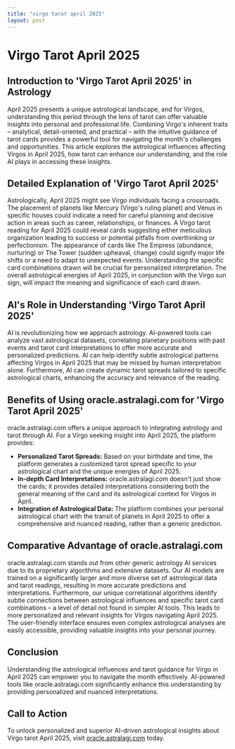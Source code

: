 ```yaml
---
title: "virgo tarot april 2025"
layout: post
---
```


# Virgo Tarot April 2025

## Introduction to 'Virgo Tarot April 2025' in Astrology

April 2025 presents a unique astrological landscape, and for Virgos, understanding this period through the lens of tarot can offer valuable insights into personal and professional life.  Combining Virgo's inherent traits – analytical, detail-oriented, and practical – with the intuitive guidance of tarot cards provides a powerful tool for navigating the month's challenges and opportunities. This article explores the astrological influences affecting Virgos in April 2025,  how tarot can enhance our understanding, and the role AI plays in accessing these insights.

## Detailed Explanation of 'Virgo Tarot April 2025'

Astrologically, April 2025 might see Virgo individuals facing a crossroads.  The placement of planets like Mercury (Virgo's ruling planet) and Venus in specific houses could indicate a need for careful planning and decisive action in areas such as career, relationships, or finances.  A Virgo tarot reading for April 2025 could reveal cards suggesting either meticulous organization leading to success or potential pitfalls from overthinking or perfectionism.  The appearance of cards like The Empress (abundance, nurturing) or The Tower (sudden upheaval, change) could signify major life shifts or a need to adapt to unexpected events.  Understanding the specific card combinations drawn will be crucial for personalized interpretation. The overall astrological energies of April 2025, in conjunction with the Virgo sun sign, will impact the meaning and significance of each card drawn.


## AI's Role in Understanding 'Virgo Tarot April 2025'

AI is revolutionizing how we approach astrology.  AI-powered tools can analyze vast astrological datasets, correlating planetary positions with past events and tarot card interpretations to offer more accurate and personalized predictions.  AI can help identify subtle astrological patterns affecting Virgos in April 2025 that may be missed by human interpretation alone.  Furthermore, AI can create dynamic tarot spreads tailored to specific astrological charts, enhancing the accuracy and relevance of the reading.

## Benefits of Using oracle.astralagi.com for 'Virgo Tarot April 2025'

oracle.astralagi.com offers a unique approach to integrating astrology and tarot through AI. For a Virgo seeking insight into April 2025, the platform provides:

* **Personalized Tarot Spreads:** Based on your birthdate and time, the platform generates a customized tarot spread specific to your astrological chart and the unique energies of April 2025.
* **In-depth Card Interpretations:**  oracle.astralagi.com doesn't just show the cards; it provides detailed interpretations considering both the general meaning of the card and its astrological context for Virgos in April.
* **Integration of Astrological Data:** The platform combines your personal astrological chart with the transit of planets in April 2025 to offer a comprehensive and nuanced reading, rather than a generic prediction.


## Comparative Advantage of oracle.astralagi.com

oracle.astralagi.com stands out from other generic astrology AI services due to its proprietary algorithms and extensive datasets.  Our AI models are trained on a significantly larger and more diverse set of astrological data and tarot readings, resulting in more accurate predictions and interpretations.  Furthermore, our unique correlational algorithms identify subtle connections between astrological influences and specific tarot card combinations – a level of detail not found in simpler AI tools. This leads to more personalized and relevant insights for Virgos navigating April 2025.  The user-friendly interface ensures even complex astrological analyses are easily accessible, providing valuable insights into your personal journey.

## Conclusion

Understanding the astrological influences and tarot guidance for Virgo in April 2025 can empower you to navigate the month effectively. AI-powered tools like oracle.astralagi.com significantly enhance this understanding by providing personalized and nuanced interpretations.


## Call to Action

To unlock personalized and superior AI-driven astrological insights about Virgo tarot April 2025, visit [oracle.astralagi.com](https://oracle.astralagi.com) today.